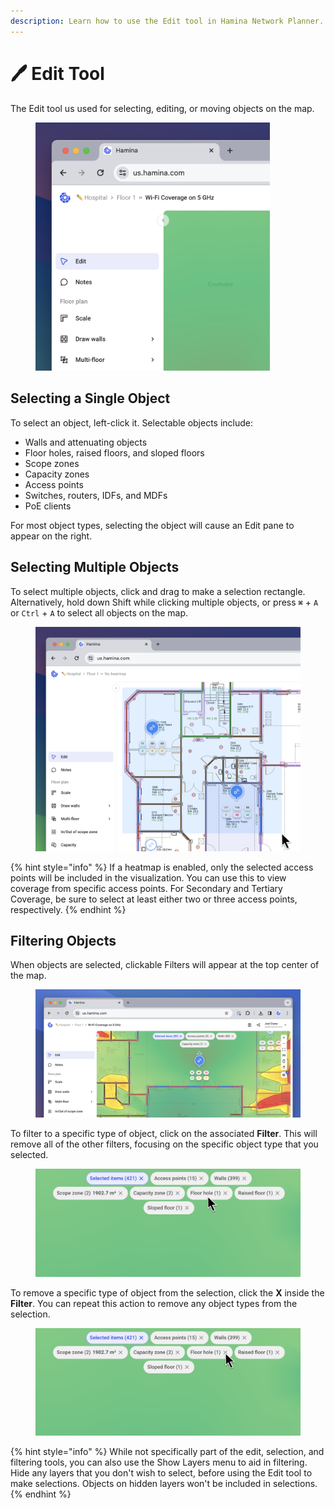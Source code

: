 ```yaml
---
description: Learn how to use the Edit tool in Hamina Network Planner.
---
```


# 🖊 Edit Tool

The Edit tool us used for selecting, editing, or moving objects on the map.

<div align="left">

<figure><img src="../.gitbook/assets/edit_tool.png" alt="" width="375"><figcaption></figcaption></figure>

</div>

## Selecting a Single Object

To select an object, left-click it. Selectable objects include:

* Walls and attenuating objects
* Floor holes, raised floors, and sloped floors
* Scope zones
* Capacity zones
* Access points
* Switches, routers, IDFs, and MDFs
* PoE clients

For most object types, selecting the object will cause an Edit pane to appear on the right.

## Selecting Multiple Objects

To select multiple objects, click and drag to make a selection rectangle. Alternatively, hold down Shift while clicking multiple objects, or press **`⌘`** + `A` or `Ctrl` + `A` to select all objects on the map.

<div align="left">

<figure><img src="../.gitbook/assets/selection-rectangle.png" alt="" width="563"><figcaption></figcaption></figure>

</div>

{% hint style="info" %}
If a heatmap is enabled, only the selected access points will be included in the visualization. You can use this to view coverage from specific access points. For Secondary and Tertiary Coverage, be sure to select at least either two or three access points, respectively.
{% endhint %}

## Filtering Objects

When objects are selected, clickable Filters will appear at the top center of the map.

<div data-full-width="false">

<figure><img src="../.gitbook/assets/selected-area.png" alt=""><figcaption></figcaption></figure>

</div>

To filter to a specific type of object, click on the associated **Filter**. This will remove all of the other filters, focusing on the specific object type that you selected.

<div align="left">

<figure><img src="../.gitbook/assets/select-filter.png" alt="" width="563"><figcaption></figcaption></figure>

</div>

To remove a specific type of object from the selection, click the **X** inside the **Filter**. You can repeat this action to remove any object types from the selection.

<div align="left">

<figure><img src="../.gitbook/assets/remove-filter.png" alt="" width="563"><figcaption></figcaption></figure>

</div>

{% hint style="info" %}
While not specifically part of the edit, selection, and filtering tools, you can also use the Show Layers menu to aid in filtering. Hide any layers that you don't wish to select, before using the Edit tool to make selections. Objects on hidden layers won't be included in selections.
{% endhint %}

